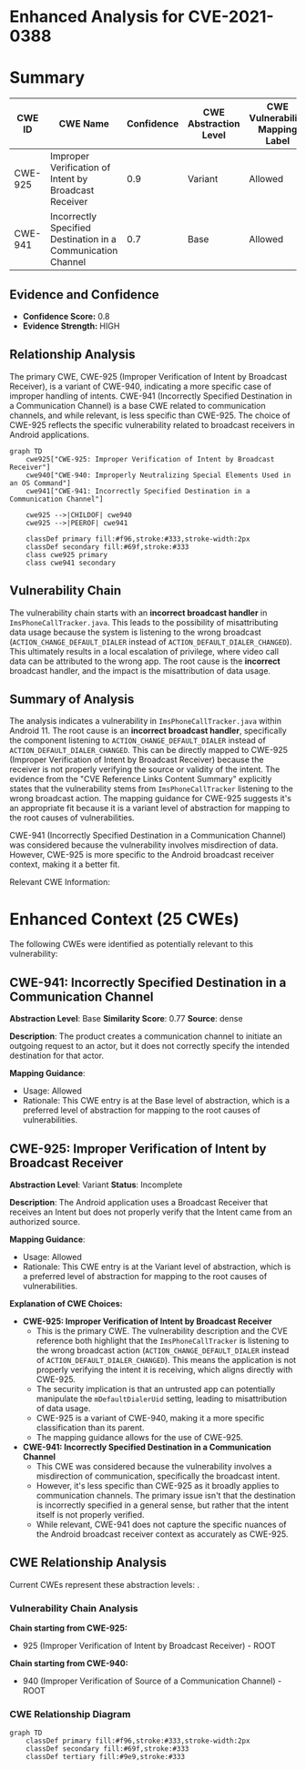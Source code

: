 # Enhanced Analysis for CVE-2021-0388

# Summary
| CWE ID | CWE Name | Confidence | CWE Abstraction Level | CWE Vulnerability Mapping Label | CWE-Vulnerability Mapping Notes |
|---|---|---|---|---|---|
| CWE-925 | Improper Verification of Intent by Broadcast Receiver | 0.9 | Variant | Allowed | Primary CWE |
| CWE-941 | Incorrectly Specified Destination in a Communication Channel | 0.7 | Base | Allowed | Secondary Candidate |

## Evidence and Confidence

*   **Confidence Score:** 0.8
*   **Evidence Strength:** HIGH

## Relationship Analysis
The primary CWE, CWE-925 (Improper Verification of Intent by Broadcast Receiver), is a variant of CWE-940, indicating a more specific case of improper handling of intents. CWE-941 (Incorrectly Specified Destination in a Communication Channel) is a base CWE related to communication channels, and while relevant, is less specific than CWE-925. The choice of CWE-925 reflects the specific vulnerability related to broadcast receivers in Android applications.

```mermaid
graph TD
    cwe925["CWE-925: Improper Verification of Intent by Broadcast Receiver"]
    cwe940["CWE-940: Improperly Neutralizing Special Elements Used in an OS Command"]
    cwe941["CWE-941: Incorrectly Specified Destination in a Communication Channel"]
    
    cwe925 -->|CHILDOF| cwe940
    cwe925 -->|PEEROF| cwe941

    classDef primary fill:#f96,stroke:#333,stroke-width:2px
    classDef secondary fill:#69f,stroke:#333
    class cwe925 primary
    class cwe941 secondary
```

## Vulnerability Chain
The vulnerability chain starts with an **incorrect broadcast handler** in `ImsPhoneCallTracker.java`. This leads to the possibility of misattributing data usage because the system is listening to the wrong broadcast (`ACTION_CHANGE_DEFAULT_DIALER` instead of `ACTION_DEFAULT_DIALER_CHANGED`). This ultimately results in a local escalation of privilege, where video call data can be attributed to the wrong app. The root cause is the **incorrect** broadcast handler, and the impact is the misattribution of data usage.

## Summary of Analysis
The analysis indicates a vulnerability in `ImsPhoneCallTracker.java` within Android 11. The root cause is an **incorrect broadcast handler**, specifically the component listening to `ACTION_CHANGE_DEFAULT_DIALER` instead of `ACTION_DEFAULT_DIALER_CHANGED`. This can be directly mapped to CWE-925 (Improper Verification of Intent by Broadcast Receiver) because the receiver is not properly verifying the source or validity of the intent. The evidence from the "CVE Reference Links Content Summary" explicitly states that the vulnerability stems from `ImsPhoneCallTracker` listening to the wrong broadcast action. The mapping guidance for CWE-925 suggests it's an appropriate fit because it is a variant level of abstraction for mapping to the root causes of vulnerabilities.

CWE-941 (Incorrectly Specified Destination in a Communication Channel) was considered because the vulnerability involves misdirection of data. However, CWE-925 is more specific to the Android broadcast receiver context, making it a better fit.

Relevant CWE Information:

# Enhanced Context (25 CWEs)
The following CWEs were identified as potentially relevant to this vulnerability:

## CWE-941: Incorrectly Specified Destination in a Communication Channel
**Abstraction Level**: Base
**Similarity Score**: 0.77
**Source**: dense

**Description**:
The product creates a communication channel to initiate an outgoing request to an actor, but it does not correctly specify the intended destination for that actor.

**Mapping Guidance**:
- Usage: Allowed
- Rationale: This CWE entry is at the Base level of abstraction, which is a preferred level of abstraction for mapping to the root causes of vulnerabilities.

## CWE-925: Improper Verification of Intent by Broadcast Receiver
**Abstraction Level**: Variant
**Status**: Incomplete

**Description**:
The Android application uses a Broadcast Receiver that receives an Intent but does not properly verify that the Intent came from an authorized source.

**Mapping Guidance**:
- Usage: Allowed
- Rationale: This CWE entry is at the Variant level of abstraction, which is a preferred level of abstraction for mapping to the root causes of vulnerabilities.

**Explanation of CWE Choices:**

*   **CWE-925: Improper Verification of Intent by Broadcast Receiver**
    *   This is the primary CWE. The vulnerability description and the CVE reference both highlight that the `ImsPhoneCallTracker` is listening to the wrong broadcast action (`ACTION_CHANGE_DEFAULT_DIALER` instead of `ACTION_DEFAULT_DIALER_CHANGED`). This means the application is not properly verifying the intent it is receiving, which aligns directly with CWE-925.
    *   The security implication is that an untrusted app can potentially manipulate the `mDefaultDialerUid` setting, leading to misattribution of data usage.
    *   CWE-925 is a variant of CWE-940, making it a more specific classification than its parent.
    *   The mapping guidance allows for the use of CWE-925.
*   **CWE-941: Incorrectly Specified Destination in a Communication Channel**
    *   This CWE was considered because the vulnerability involves a misdirection of communication, specifically the broadcast intent.
    *   However, it's less specific than CWE-925 as it broadly applies to communication channels. The primary issue isn't that the destination is incorrectly specified in a general sense, but rather that the intent itself is not properly verified.
    *   While relevant, CWE-941 does not capture the specific nuances of the Android broadcast receiver context as accurately as CWE-925.


## CWE Relationship Analysis

Current CWEs represent these abstraction levels: .


### Vulnerability Chain Analysis

**Chain starting from CWE-925:**
- 925 (Improper Verification of Intent by Broadcast Receiver) - ROOT


**Chain starting from CWE-940:**
- 940 (Improper Verification of Source of a Communication Channel) - ROOT



### CWE Relationship Diagram

```mermaid
graph TD
    classDef primary fill:#f96,stroke:#333,stroke-width:2px
    classDef secondary fill:#69f,stroke:#333
    classDef tertiary fill:#9e9,stroke:#333
```
